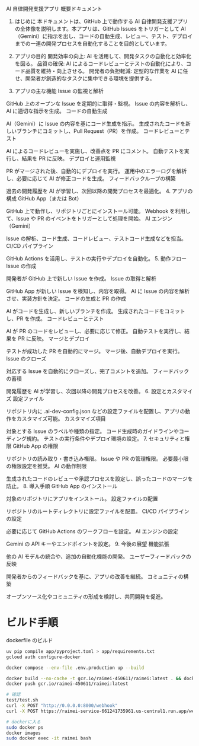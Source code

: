 AI 自律開発支援アプリ 概要ドキュメント

1. はじめに
   本ドキュメントは、GitHub 上で動作する AI 自律開発支援アプリの全体像を説明します。本アプリは、GitHub Issues をトリガーとして AI（Gemini）に指示を出し、コードの自動生成、レビュー、テスト、デプロイまでの一連の開発プロセスを自動化することを目的としています。

2. アプリの目的
   開発効率の向上: AI を活用して、開発タスクの自動化と効率化を図る。
   品質の確保: AI によるコードレビューとテストの自動化により、コード品質を維持・向上させる。
   開発者の負担軽減: 定型的な作業を AI に任せ、開発者が創造的なタスクに集中できる環境を提供する。
3. アプリの主な機能
   Issue の監視と解析

GitHub 上のオープンな Issue を定期的に取得・監視。
Issue の内容を解析し、AI に適切な指示を生成。
コードの自動生成

AI（Gemini）に Issue の内容を基にコード生成を指示。
生成されたコードを新しいブランチにコミットし、Pull Request（PR）を作成。
コードレビューとテスト

AI によるコードレビューを実施し、改善点を PR にコメント。
自動テストを実行し、結果を PR に反映。
デプロイと運用監視

PR がマージされた後、自動的にデプロイを実行。
運用中のエラーログを解析し、必要に応じて AI が修正コードを生成。
フィードバックループの構築

過去の開発履歴を AI が学習し、次回以降の開発プロセスを最適化。 4. アプリの構成
GitHub App（または Bot）

GitHub 上で動作し、リポジトリごとにインストール可能。
Webhook を利用して、Issue や PR のイベントをトリガーとして処理を開始。
AI エンジン（Gemini）

Issue の解析、コード生成、コードレビュー、テストコード生成などを担当。
CI/CD パイプライン

GitHub Actions を活用し、テストの実行やデプロイを自動化。 5. 動作フロー
Issue の作成

開発者が GitHub 上で新しい Issue を作成。
Issue の取得と解析

GitHub App が新しい Issue を検知し、内容を取得。
AI に Issue の内容を解析させ、実装方針を決定。
コードの生成と PR の作成

AI がコードを生成し、新しいブランチを作成。
生成されたコードをコミットし、PR を作成。
コードレビューとテスト

AI が PR のコードをレビューし、必要に応じて修正。
自動テストを実行し、結果を PR に反映。
マージとデプロイ

テストが成功した PR を自動的にマージ。
マージ後、自動デプロイを実行。
Issue のクローズ

対応する Issue を自動的にクローズし、完了コメントを追加。
フィードバックの蓄積

開発履歴を AI が学習し、次回以降の開発プロセスを改善。 6. 設定とカスタマイズ
設定ファイル

リポジトリ内に .ai-dev-config.json などの設定ファイルを配置し、アプリの動作をカスタマイズ可能。
カスタマイズ項目

対象とする Issue のラベルや種類の指定。
コード生成時のガイドラインやコーディング規約。
テストの実行条件やデプロイ環境の設定。 7. セキュリティと権限
GitHub App の権限

リポジトリの読み取り・書き込み権限。
Issue や PR の管理権限。
必要最小限の権限設定を推奨。
AI の動作制限

生成されたコードのレビューや承認プロセスを設定し、誤ったコードのマージを防止。 8. 導入手順
GitHub App のインストール

対象のリポジトリにアプリをインストール。
設定ファイルの配置

リポジトリのルートディレクトリに設定ファイルを配置。
CI/CD パイプラインの設定

必要に応じて GitHub Actions のワークフローを設定。
AI エンジンの設定

Gemini の API キーやエンドポイントを設定。 9. 今後の展望
機能拡張

他の AI モデルの統合や、追加の自動化機能の開発。
ユーザーフィードバックの反映

開発者からのフィードバックを基に、アプリの改善を継続。
コミュニティの構築

オープンソース化やコミュニティの形成を検討し、共同開発を促進。

# ビルド手順

dockerfile のビルド

```sh
uv pip compile app/pyproject.toml > app/requirements.txt
gcloud auth configure-docker

docker compose --env-file .env.production up --build

docker build --no-cache -t gcr.io/raimei-450611/raimei:latest . && docker run -e ENV=production -p 8000:8000 gcr.io/raimei-450611/raimei:latest
docker push gcr.io/raimei-450611/raimei:latest

# 確認
test/test.sh
curl -X POST "http://0.0.0.0:8000/webhook"
curl -X POST https://raimei-service-661241735961.us-central1.run.app/webhook -d '{"test": "value"}' -H "Content-Type: application/json"

# dockerに入る
sudo docker ps
docker images
sudo docker exec -it raimei bash
```
